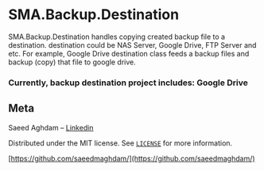 
# SMA.Backup.Destination

SMA.Backup.Destination handles copying created backup file to a destination. destination could be NAS Server, Google Drive, FTP Server and etc. For example, Google Drive destination class feeds a backup files and backup (copy) that file to google drive.

### Currently, backup destination project includes: Google Drive

## Meta
Saeed Aghdam –  [Linkedin](https://www.linkedin.com/in/saeedmaghdam/)

Distributed under the MIT license. See  [`LICENSE`](https://raw.githubusercontent.com/saeedmaghdam/DynaLock/master/LICENSE)  for more information.

[https://github.com/saeedmaghdam/](https://github.com/saeedmaghdam/)
